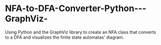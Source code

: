 # NFA-to-DFA-Converter-Python---GraphViz-
Using Python and the GraphViz library to create an NFA class that converts to a DFA and visualizes the finite state automatas' diagram.
